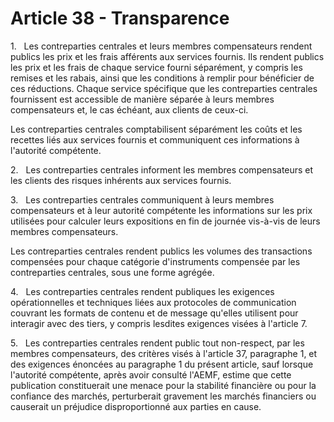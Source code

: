 # Article 38 - Transparence


1.   Les contreparties centrales et leurs membres compensateurs rendent publics les prix et les frais afférents aux services fournis. Ils rendent publics les prix et les frais de chaque service fourni séparément, y compris les remises et les rabais, ainsi que les conditions à remplir pour bénéficier de ces réductions. Chaque service spécifique que les contreparties centrales fournissent est accessible de manière séparée à leurs membres compensateurs et, le cas échéant, aux clients de ceux-ci.

Les contreparties centrales comptabilisent séparément les coûts et les recettes liés aux services fournis et communiquent ces informations à l'autorité compétente.

2.   Les contreparties centrales informent les membres compensateurs et les clients des risques inhérents aux services fournis.

3.   Les contreparties centrales communiquent à leurs membres compensateurs et à leur autorité compétente les informations sur les prix utilisées pour calculer leurs expositions en fin de journée vis-à-vis de leurs membres compensateurs.

Les contreparties centrales rendent publics les volumes des transactions compensées pour chaque catégorie d'instruments compensée par les contreparties centrales, sous une forme agrégée.

4.   Les contreparties centrales rendent publiques les exigences opérationnelles et techniques liées aux protocoles de communication couvrant les formats de contenu et de message qu'elles utilisent pour interagir avec des tiers, y compris lesdites exigences visées à l'article 7.

5.   Les contreparties centrales rendent public tout non-respect, par les membres compensateurs, des critères visés à l'article 37, paragraphe 1, et des exigences énoncées au paragraphe 1 du présent article, sauf lorsque l'autorité compétente, après avoir consulté l'AEMF, estime que cette publication constituerait une menace pour la stabilité financière ou pour la confiance des marchés, perturberait gravement les marchés financiers ou causerait un préjudice disproportionné aux parties en cause.
